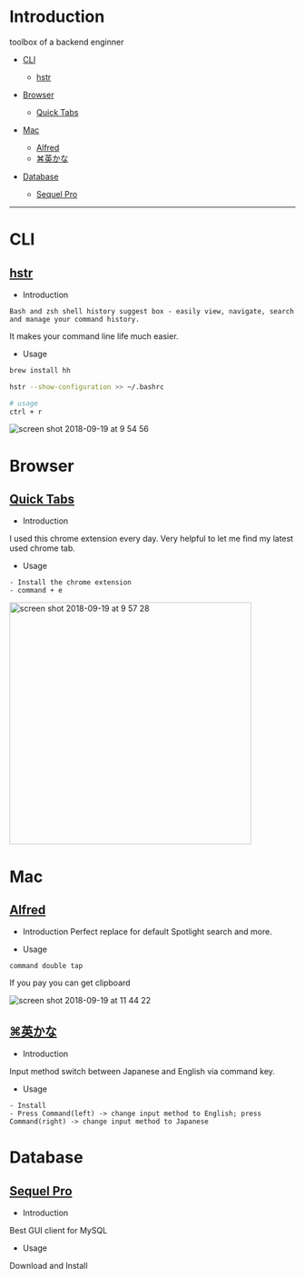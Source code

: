 # Introduction
toolbox of a backend enginner

- [CLI](https://github.com/arthurbryant/enginner-toolbox/blob/master/README.md#cli)
  - [hstr](https://github.com/arthurbryant/enginner-toolbox/blob/master/README.md#hstr)

- [Browser](https://github.com/arthurbryant/enginner-toolbox/blob/master/README.md#browser)
  - [Quick Tabs](https://github.com/arthurbryant/enginner-toolbox/blob/master/README.md#quick-tabs)

- [Mac](https://github.com/arthurbryant/enginner-toolbox/blob/master/README.md#mac)
  - [Alfred](https://github.com/arthurbryant/enginner-toolbox/blob/master/README.md#alfred)
  - [⌘英かな](https://github.com/arthurbryant/enginner-toolbox/blob/master/README.md#%E8%8B%B1%E3%81%8B%E3%81%AA)

- [Database](https://github.com/arthurbryant/enginner-toolbox/blob/master/README.md#database)
  - [Sequel Pro](https://github.com/arthurbryant/backend-enginner-toolbox/blob/master/README.md#sequel-pro)

---

# CLI
## [hstr](https://github.com/dvorka/hstr)
- Introduction

```
Bash and zsh shell history suggest box - easily view, navigate, search and manage your command history.
```

It makes your command line life much easier.

- Usage

```sh
brew install hh

hstr --show-configuration >> ~/.bashrc

# usage
ctrl + r
```

![screen shot 2018-09-19 at 9 54 56](https://user-images.githubusercontent.com/853200/45724678-44781400-bbf2-11e8-9cd9-edfb3db14f47.png)


# Browser
## [Quick Tabs](https://chrome.google.com/webstore/detail/quick-tabs/jnjfeinjfmenlddahdjdmgpbokiacbbb)
- Introduction

I used this chrome extension every day. Very helpful to let me find my latest used chrome tab.

- Usage

```
- Install the chrome extension
- command + e
```

<img width="426" alt="screen shot 2018-09-19 at 9 57 28" src="https://user-images.githubusercontent.com/853200/45724728-77baa300-bbf2-11e8-8a73-c416ac876f9d.png">

# Mac
## [Alfred](https://www.alfredapp.com/)
- Introduction
Perfect replace for default Spotlight search and more.

- Usage

```
command double tap
```

If you pay you can get clipboard

![screen shot 2018-09-19 at 11 44 22](https://user-images.githubusercontent.com/853200/45728084-75137a00-bc01-11e8-9329-626bab8cc828.png)


## [⌘英かな](https://ei-kana.appspot.com/)
- Introduction

Input method switch between Japanese and English via command key.

- Usage

```
- Install
- Press Command(left) -> change input method to English; press Command(right) -> change input method to Japanese
```

# Database
## [Sequel Pro](https://sequelpro.com/)
- Introduction

Best GUI client for MySQL

- Usage

Download and Install
